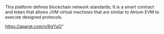 This platform defines blockchain network standards; It is a smart contract and token that allows JVM virtual machines that are similar to Atrium EVM to execute designed protocols.

https://aparat.com/v/6gYuO"